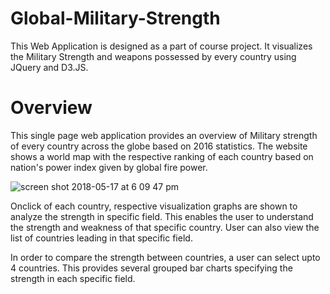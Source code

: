 # Global-Military-Strength
This Web Application is designed as a part of course project. It visualizes the Military Strength and weapons possessed by every country using JQuery and D3.JS.

# Overview

This single page web application provides an overview of Military strength of every country across the globe based on 2016 statistics. The website shows a world map with the respective ranking of each country based on nation's power index given by global fire power.

![screen shot 2018-05-17 at 6 09 47 pm](https://user-images.githubusercontent.com/31574772/40206761-7d8822d0-59ff-11e8-997a-2b71a4933aa7.png)

Onclick of each country, respective visualization graphs are shown to analyze the strength in specific field. This enables the user to understand the strength and weakness of that specific country. User can also view the list of countries leading in that specific field.


In order to compare the strength between countries, a user can select upto 4 countries. This provides several grouped bar charts specifying the strength in each specific field. 

